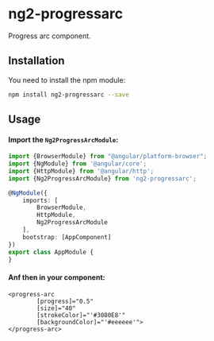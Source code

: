 # ng2-progressarc
Progress arc component.

## Installation
You need to install the npm module:
```sh
npm install ng2-progressarc --save
```

## Usage
#### Import the `Ng2ProgressArcModule`:

```ts
import {BrowserModule} from "@angular/platform-browser";
import {NgModule} from '@angular/core';
import {HttpModule} from '@angular/http';
import {Ng2ProgressArcModule} from 'ng2-progressarc';

@NgModule({
    imports: [
        BrowserModule,
        HttpModule,
        Ng2ProgressArcModule
    ],
    bootstrap: [AppComponent]
})
export class AppModule {
}
```

#### Anf then in your component:
```
<progress-arc
        [progress]="0.5"
        [size]="40"
        [strokeColor]="'#3080E8'"
        [backgroundColor]="'#eeeeee'">
</progress-arc>
```

